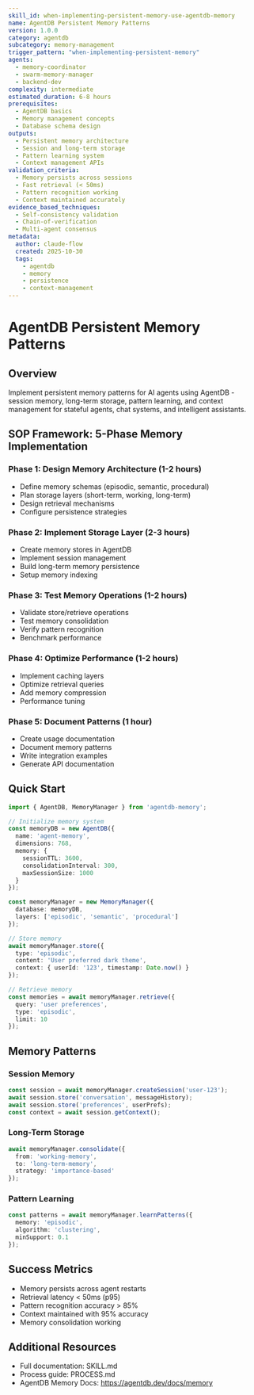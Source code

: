 ```yaml
---
skill_id: when-implementing-persistent-memory-use-agentdb-memory
name: AgentDB Persistent Memory Patterns
version: 1.0.0
category: agentdb
subcategory: memory-management
trigger_pattern: "when-implementing-persistent-memory"
agents:
  - memory-coordinator
  - swarm-memory-manager
  - backend-dev
complexity: intermediate
estimated_duration: 6-8 hours
prerequisites:
  - AgentDB basics
  - Memory management concepts
  - Database schema design
outputs:
  - Persistent memory architecture
  - Session and long-term storage
  - Pattern learning system
  - Context management APIs
validation_criteria:
  - Memory persists across sessions
  - Fast retrieval (< 50ms)
  - Pattern recognition working
  - Context maintained accurately
evidence_based_techniques:
  - Self-consistency validation
  - Chain-of-verification
  - Multi-agent consensus
metadata:
  author: claude-flow
  created: 2025-10-30
  tags:
    - agentdb
    - memory
    - persistence
    - context-management
---
```


# AgentDB Persistent Memory Patterns

## Overview

Implement persistent memory patterns for AI agents using AgentDB - session memory, long-term storage, pattern learning, and context management for stateful agents, chat systems, and intelligent assistants.

## SOP Framework: 5-Phase Memory Implementation

### Phase 1: Design Memory Architecture (1-2 hours)
- Define memory schemas (episodic, semantic, procedural)
- Plan storage layers (short-term, working, long-term)
- Design retrieval mechanisms
- Configure persistence strategies

### Phase 2: Implement Storage Layer (2-3 hours)
- Create memory stores in AgentDB
- Implement session management
- Build long-term memory persistence
- Setup memory indexing

### Phase 3: Test Memory Operations (1-2 hours)
- Validate store/retrieve operations
- Test memory consolidation
- Verify pattern recognition
- Benchmark performance

### Phase 4: Optimize Performance (1-2 hours)
- Implement caching layers
- Optimize retrieval queries
- Add memory compression
- Performance tuning

### Phase 5: Document Patterns (1 hour)
- Create usage documentation
- Document memory patterns
- Write integration examples
- Generate API documentation

## Quick Start

```typescript
import { AgentDB, MemoryManager } from 'agentdb-memory';

// Initialize memory system
const memoryDB = new AgentDB({
  name: 'agent-memory',
  dimensions: 768,
  memory: {
    sessionTTL: 3600,
    consolidationInterval: 300,
    maxSessionSize: 1000
  }
});

const memoryManager = new MemoryManager({
  database: memoryDB,
  layers: ['episodic', 'semantic', 'procedural']
});

// Store memory
await memoryManager.store({
  type: 'episodic',
  content: 'User preferred dark theme',
  context: { userId: '123', timestamp: Date.now() }
});

// Retrieve memory
const memories = await memoryManager.retrieve({
  query: 'user preferences',
  type: 'episodic',
  limit: 10
});
```

## Memory Patterns

### Session Memory
```typescript
const session = await memoryManager.createSession('user-123');
await session.store('conversation', messageHistory);
await session.store('preferences', userPrefs);
const context = await session.getContext();
```

### Long-Term Storage
```typescript
await memoryManager.consolidate({
  from: 'working-memory',
  to: 'long-term-memory',
  strategy: 'importance-based'
});
```

### Pattern Learning
```typescript
const patterns = await memoryManager.learnPatterns({
  memory: 'episodic',
  algorithm: 'clustering',
  minSupport: 0.1
});
```

## Success Metrics

- Memory persists across agent restarts
- Retrieval latency < 50ms (p95)
- Pattern recognition accuracy > 85%
- Context maintained with 95% accuracy
- Memory consolidation working

## Additional Resources

- Full documentation: SKILL.md
- Process guide: PROCESS.md
- AgentDB Memory Docs: https://agentdb.dev/docs/memory
